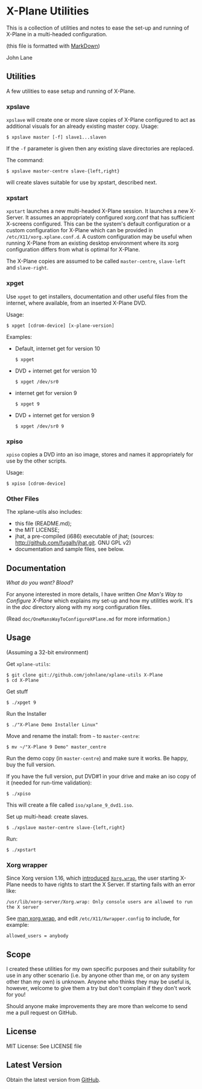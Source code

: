 
X-Plane Utilities
=================

This is a collection of utilities and notes to ease the
set-up and running of X-Plane in a multi-headed configuration.

(this file is formatted with [MarkDown](http://www.showdown.im))

John Lane

Utilities
---------

A few utilities to ease setup and running of X-Plane.

### xpslave

`xpslave` will create one or more slave copies of X-Plane
configured to act as additional visuals for an already existing
master copy. Usage:

    $ xpslave master [-f] slave1...slaven

If the `-f` parameter is given then any existing slave directories
are replaced.

The command:

    $ xpslave master-centre slave-{left,right}

will create slaves suitable for use by xpstart, described next.

### xpstart

`xpstart` launches a new multi-headed X-Plane session. It launches
a new X-Server. It assumes an appropriately configured xorg.conf that
has sufficient X-screens configured. This can be the system's default
configuration or a custom configuration for X-Plane which can be
provided in `/etc/X11/xorg.xplane.conf.d`. A custom configuration may
be useful when running X-Plane from an existing desktop environment
where its xorg configuration differs from what is optimal for X-Plane.

The X-Plane copies are assumed to be called `master-centre`, `slave-left`
and `slave-right`.

### xpget

Use `xpget` to get installers, documentation and other useful files from
the internet, where available, from an inserted X-Plane DVD.

Usage:

    $ xpget [cdrom-device] [x-plane-version]

Examples:

  * Default, internet get for version 10

        $ xpget

  * DVD + internet get for version 10

        $ xpget /dev/sr0

  * internet get for version 9

        $ xpget 9

  * DVD + internet get for version 9

        $ xpget /dev/sr0 9

### xpiso

`xpiso` copies a DVD into an iso image, stores and names it appropriately
for use by the other scripts.

Usage:

    $ xpiso [cdrom-device]

### Other Files

The xplane-utils also includes:

  * this file (README.md);
  * the MIT LICENSE;
  * jhat, a pre-compiled (i686) executable of jhat;
    (sources: <http://github.com/fugalh/jhat.git>. GNU GPL v2)
  * documentation and sample files, see below.

Documentation
-------------

*What do you want? Blood?*

For anyone interested in more details,  I have written *One Man's Way
to Configure X-Plane* which explains my set-up and how my utilitles
work. It's in the *doc* directory along with my xorg configuration
files.

(Read `doc/OneMansWayToConfigureXPlane.md` for more information.)

Usage
-----

(Assuming a 32-bit environment)

Get `xplane-utils`:

    $ git clone git://github.com/johnlane/xplane-utils X-Plane
    $ cd X-Plane

Get stuff

    $ ./xpget 9

Run the Installer

    $ ./"X-Plane Demo Installer Linux"

Move and rename the install: from `~` to `master-centre`:

    $ mv ~/"X-Plane 9 Demo" master_centre

Run the demo copy (in `master-centre`) and make sure it works. Be happy,
buy the full version.

If you have the full version, put DVD#1 in your drive and make an iso copy
of it (needed for run-time validation):

    $ ./xpiso

This will create a file called `iso/xplane_9_dvd1.iso`.

Set up multi-head: create slaves.

    $ ./xpslave master-centre slave-{left,right}

Run:

    $ ./xpstart

### Xorg wrapper

Since Xorg version 1.16, which [introduced](https://github.com/mirror/xserver/commit/e7b84ca46944895971a8f048c7e34869b7de01c0) [`Xorg.wrap`][man xorg.wrap], the user starting X-Plane needs to have rights to start the X Server. If starting fails with an error like:

    /usr/lib/xorg-server/Xorg.wrap: Only console users are allowed to run the X server

See [man xorg.wrap], and edit `/etc/X11/Xwrapper.config` to include, for example:

    allowed_users = anybody

[man xorg.wrap]: https://www.systutorials.com/docs/linux/man/1-Xorg.wrap

Scope
-----

I created these utilities for my own specific purposes and their suitability 
for use in any other scenario (i.e. by anyone other than me, or on any system
other than my own) is unknown. Anyone who thinks they may be useful is, however,
welcome to give them a try but don't complain if they don't work for you!

Should anyone make improvements they are more than welcome to send me a pull
request on GitHub.

License
-------

MIT License: See LICENSE file

Latest Version
--------------

Obtain the latest version from [GitHub](https://github.com/johnlane/xplane-utils).
